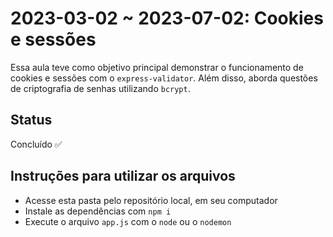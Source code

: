 # 2023-03-02 ~ 2023-07-02: Cookies e sessões

Essa aula teve como objetivo principal demonstrar o funcionamento de cookies e sessões com o `express-validator`. Além disso, aborda questões de criptografia de senhas utilizando `bcrypt`.

## Status

Concluído ✅

## Instruções para utilizar os arquivos

 - Acesse esta pasta pelo repositório local, em seu computador
 - Instale as dependências com `npm i`
 - Execute o arquivo `app.js` com o `node` ou o `nodemon`